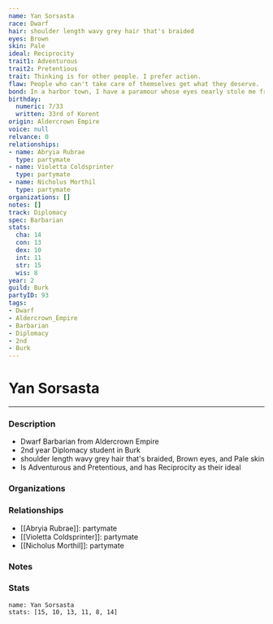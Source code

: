 ```yaml
---
name: Yan Sorsasta
race: Dwarf
hair: shoulder length wavy grey hair that's braided
eyes: Brown
skin: Pale
ideal: Reciprocity
trait1: Adventurous
trait2: Pretentious
trait: Thinking is for other people. I prefer action.
flaw: People who can't take care of themselves get what they deserve.
bond: In a harbor town, I have a paramour whose eyes nearly stole me from the sea.
birthday:
  numeric: 7/33
  written: 33rd of Korent
origin: Aldercrown Empire
voice: null
relvance: 0
relationships:
- name: Abryia Rubrae
  type: partymate
- name: Violetta Coldsprinter
  type: partymate
- name: Nicholus Morthil
  type: partymate
organizations: []
notes: []
track: Diplomacy
spec: Barbarian
stats:
  cha: 14
  con: 13
  dex: 10
  int: 11
  str: 15
  wis: 8
year: 2
guild: Burk
partyID: 93
tags:
- Dwarf
- Aldercrown_Empire
- Barbarian
- Diplomacy
- 2nd
- Burk
---
```

# Yan Sorsasta
---
### Description
- Dwarf Barbarian from Aldercrown Empire
- 2nd year Diplomacy student in Burk
- shoulder length wavy grey hair that's braided, Brown eyes, and Pale skin
- Is Adventurous and Pretentious, and has Reciprocity as their ideal

### Organizations

### Relationships
- [[Abryia Rubrae]]: partymate
- [[Violetta Coldsprinter]]: partymate
- [[Nicholus Morthil]]: partymate

### Notes

### Stats
```statblock
name: Yan Sorsasta
stats: [15, 10, 13, 11, 8, 14]
```